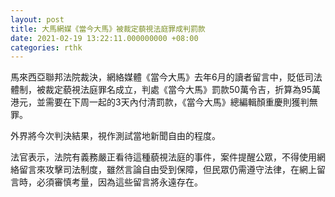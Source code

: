 ```yaml
---
layout: post
title: 大馬網媒《當今大馬》被裁定藐視法庭罪成判罰款
date: 2021-02-19 13:22:11.000000000 +08:00
categories: rthk
---
```


馬來西亞聯邦法院裁決，網絡媒體《當今大馬》去年6月的讀者留言中，貶低司法體制，被裁定藐視法庭罪名成立，判處《當今大馬》罰款50萬令吉，折算為95萬港元，並需要在下周一起的3天內付清罰款，《當今大馬》總編輯顏重慶則獲判無罪。

外界將今次判決結果，視作測試當地新聞自由的程度。

法官表示，法院有義務嚴正看待這種藐視法庭的事件，案件提醒公眾，不得使用網絡留言來攻擊司法制度，雖然言論自由受到保障，但民眾仍需遵守法律，在網上留言時，必須審慎考量，因為這些留言將永遠存在。
